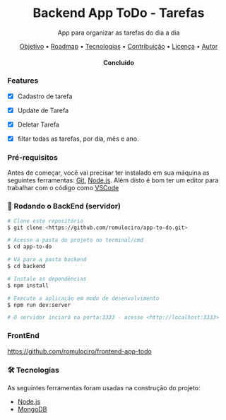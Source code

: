 <h1 align="center">Backend App ToDo - Tarefas</h1>
<p align="center">App para organizar as tarefas do dia a dia</p>
<p align="center">
 <a href="#objetivo">Objetivo</a> •
 <a href="#roadmap">Roadmap</a> • 
 <a href="#tecnologias">Tecnologias</a> • 
 <a href="#contribuicao">Contribuição</a> • 
 <a href="#licenc-a">Licença</a> • 
 <a href="#autor">Autor</a>
</p>

<h4 align="center"> 
	Concluído
</h4>

### Features

- [x] Cadastro de tarefa
- [x] Update de Tarefa
- [x] Deletar Tarefa
- [x] filtar todas as tarefas, por dia, mês e ano.


### Pré-requisitos

Antes de começar, você vai precisar ter instalado em sua máquina as seguintes ferramentas:
[Git](https://git-scm.com), [Node.js](https://nodejs.org/en/). 
Além disto é bom ter um editor para trabalhar com o código como [VSCode](https://code.visualstudio.com/)

### 🎲 Rodando o BackEnd (servidor)

```bash
# Clone este repositório
$ git clone <https://github.com/romulociro/app-to-do.git>

# Acesse a pasta do projeto no terminal/cmd
$ cd app-to-do

# Vá para a pasta backend
$ cd backend

# Instale as dependências
$ npm install

# Execute a aplicação em modo de desenvolvimento
$ npm run dev:server

# O servidor inciará na porta:3333 - acesse <http://localhost:3333>
```
### FrontEnd
https://github.com/romulociro/frontend-app-todo

### 🛠 Tecnologias

As seguintes ferramentas foram usadas na construção do projeto:

- [Node.js](https://nodejs.org/en/)
- [MongoDB](https://www.mongodb.com/)
